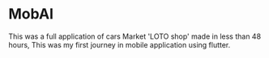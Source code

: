# MobAI
This was a full application of cars Market 'LOTO shop' made in less than 48 hours, This was my first journey in mobile application using flutter.
